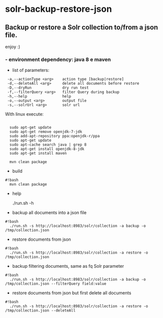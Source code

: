 # solr-backup-restore-json

## Backup or restore a Solr collection to/from a json file.

enjoy :)

### - environment dependency: java 8 e maven

- list of parameters:

```
 -a,--actionType <arg>    action type [backup|restore]
 -d,--deleteAll <arg>     delete all documents before restore
 -D,--dryRun              dry run test
 -f,--filterQuery <arg>   filter Query during backup
 -h,--help                help
 -o,--output <arg>        output file
 -s,--solrUrl <arg>       solr url
```


With linux execute:
```

  sudo apt-get update
  sudo apt-get remove openjdk-7-jdk
  sudo add-apt-repository ppa:openjdk-r/ppa
  sudo apt-get update
  sudo apt-cache search java | grep 8
  sudo apt-get install openjdk-8-jdk
  sudo apt-get install maven
  
  mvn clean package

```

- build 


```
#!bash
  mvn clean package

```

- help

  ./run.sh -h

- backup all documents into a json file

```
#!bash
  ./run.sh -s http://localhost:8983/solr/collection -a backup -o /tmp/collection.json

```

- restore documents from json

```
#!bash
  ./run.sh -s http://localhost:8983/solr/collection -a restore -o /tmp/collection.json 

```

- backup filtering documents, same as fq Solr parameter

```
#!bash
  ./run.sh -s http://localhost:8983/solr/collection -a backup -o /tmp/collection.json --filterQuery field:value

```

- restore documents from json but first delete all documents

```
#!bash
  ./run.sh -s http://localhost:8983/solr/collection -a restore -o /tmp/collection.json --deleteAll

```
